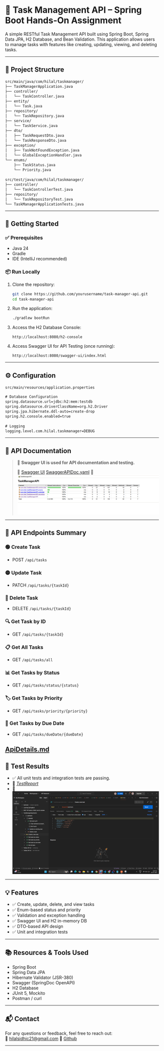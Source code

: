 # 📝 Task Management API – Spring Boot Hands-On Assignment

A simple RESTful Task Management API built using Spring Boot, Spring Data JPA, H2 Database, and Bean Validation. This application allows users to manage tasks with features like creating, updating, viewing, and deleting tasks.

---

## 📁 Project Structure

```
src/main/java/com/hilal/taskmanager/
├── TaskManagerApplication.java
├── controller/
│   └── TaskController.java
├── entity/
│   └── Task.java
├── repository/
│   └── TaskRepository.java
├── service/
│   └── TaskService.java
├── dto/
│   ├── TaskRequestDto.java
│   └── TaskResponseDto.java
├── exception/
│   ├── TaskNotFoundException.java
│   └── GlobalExceptionHandler.java
└── enums/
    ├── TaskStatus.java
    └── Priority.java

src/test/java/com/hilal/taskmanager/
├── controller/
│   └── TaskControllerTest.java
├── repository/
│   └── TaskRepositoryTest.java
└── TaskManagerApplicationTests.java
```

---

## 🚀 Getting Started

### ✅ Prerequisites

- Java 24
- Gradle
- IDE (IntelliJ recommended)

### 📦 Run Locally

1. Clone the repository:
   ```bash
   git clone https://github.com/yourusername/task-manager-api.git
   cd task-manager-api
   ```

2. Run the application:
   ```bash
   ./gradlew bootRun
   ```

3. Access the H2 Database Console:
   ```
   http://localhost:8080/h2-console
   ```

4. Access Swagger UI for API Testing (once running):
   ```
   http://localhost:8080/swagger-ui/index.html
   ```

---

## ⚙️ Configuration

`src/main/resources/application.properties`

```properties
# Database Configuration
spring.datasource.url=jdbc:h2:mem:testdb
spring.datasource.driverClassName=org.h2.Driver
spring.jpa.hibernate.ddl-auto=create-drop
spring.h2.console.enabled=true

# Logging
logging.level.com.hilal.taskmanager=DEBUG
```

---

## 📘 API Documentation

> 📌 **Swagger UI is used for API documentation and testing.**
>
> 🔗 [Swagger UI](http://localhost:8080/swagger-ui/index.html)
>[SwaggerAPIDoc.yaml](SwaggerAPIDoc.yaml)
> 🧾 ![UnitTestReport.png](UnitTestReport.png)

---


## 📌 API Endpoints Summary

### 🟢 Create Task
- POST `/api/tasks`

### 🟡 Update Task
- PATCH `/api/tasks/{taskId}`

### 🔴 Delete Task
- DELETE `/api/tasks/{taskId}`

### 🔍 Get Task by ID
- GET `/api/tasks/{taskId}`

### 📋 Get All Tasks
- GET `/api/tasks/all`

### 📊 Get Tasks by Status
- GET `/api/tasks/status/{status}`

### 🏷 Get Tasks by Priority
- GET `/api/tasks/priority/{priority}`

### 📆 Get Tasks by Due Date
- GET `/api/tasks/dueDate/{dueDate}`

[ApiDetails.md](ApiDetails.md)
---

## 🧪 Test Results

- ✅ All unit tests and integration tests are passing.
- 🧾 _[TestReport](TestReport)_
- 📸 _![img.png](img.png)_

---

## 💡 Features

- ✅ Create, update, delete, and view tasks
- ✅ Enum-based status and priority
- ✅ Validation and exception handling
- ✅ Swagger UI and H2 in-memory DB
- ✅ DTO-based API design
- ✅ Unit and integration tests

---

## 📚 Resources & Tools Used

- Spring Boot
- Spring Data JPA
- Hibernate Validator (JSR-380)
- Swagger (SpringDoc OpenAPI)
- H2 Database
- JUnit 5, Mockito
- Postman / curl

---

## 📬 Contact

For any questions or feedback, feel free to reach out:  
📧 hilalsidhic21@gmail.com
🔗 [Github](https://github.com/hilalsidhic) 

---
